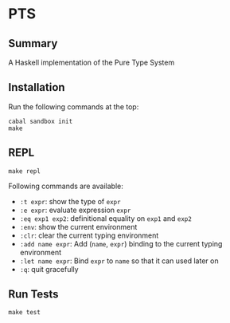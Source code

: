 # PTS

## Summary

A Haskell implementation of the Pure Type System


## Installation ##

Run the following commands at the top:

```
cabal sandbox init
make
```

## REPL

```
make repl
```

Following commands are available:

+ `:t expr`: show the type of `expr`
+ `:e expr`: evaluate expression `expr`
+ `:eq exp1 exp2`: definitional equality on `exp1` and `exp2`
+ `:env`: show the current environment
+ `:clr`: clear the current typing environment
+ `:add name expr`: Add (`name`, `expr`) binding to the current typing environment
+ `:let name expr`: Bind `expr` to `name` so that it can used later on
+ `:q`: quit gracefully


## Run Tests

```
make test
```

